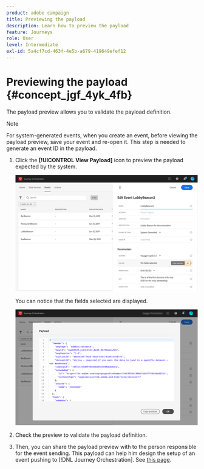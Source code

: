 ```yaml
---
product: adobe campaign
title: Previewing the payload
description: Learn how to preview the payload
feature: Journeys
role: User
level: Intermediate
exl-id: 5a4cf7cd-463f-4e5b-a679-419649efef12
---
```

# Previewing the payload {#concept_jgf_4yk_4fb}

The payload preview allows you to validate the payload definition.

>[!NOTE]
>
>For system-generated events, when you create an event, before viewing the payload preview, save your event and re-open it. This step is needed to generate an event ID in the payload.

1. Click the **[!UICONTROL View Payload]** icon to preview the payload expected by the system.

    ![](../assets/journey13.png)

    You can notice that the fields selected are displayed.

    ![](../assets/journey14.png)

1. Check the preview to validate the payload definition.

1. Then, you can share the payload preview with to the person responsible for the event sending. This payload can help him design the setup of an event pushing to [!DNL Journey Orchestration]. See [this page](../event/additional-steps-to-send-events-to-journey-orchestration.md).
